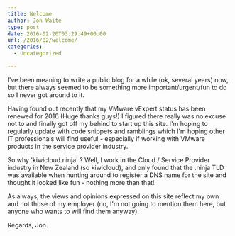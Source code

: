 ```yaml
---
title: Welcome
author: Jon Waite
type: post
date: 2016-02-20T03:29:49+00:00
url: /2016/02/welcome/
categories:
  - Uncategorized

---
```

I've been meaning to write a public blog for a while (ok, several years) now, but there always seemed to be something more important/urgent/fun to do so I never got around to it.

Having found out recently that my VMware vExpert status has been renewed for 2016 (Huge thanks guys!) I figured there really was no excuse not to and finally got off my behind to start up this site. I'm hoping to regularly update with code snippets and ramblings which I'm hoping other IT professionals will find useful - especially if working with VMware products in the service provider industry.

So why 'kiwicloud.ninja' ? Well, I work in the Cloud / Service Provider industry in New Zealand (so kiwicloud), and only found that the .ninja TLD was available when hunting around to register a DNS name for the site and thought it looked like fun - nothing more than that!

As always, the views and opinions expressed on this site reflect my own and not those of my employer (no, I'm not going to mention them here, but anyone who wants to will find them anyway).

Regards, Jon.